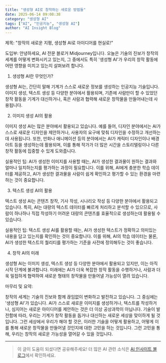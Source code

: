 ```yaml
---
title: "생성형 AI로 창작하는 새로운 방법들"
date: 2025-06-14 09:08:38
category: "생성형 AI"
tags: ["AI", "인공지능", "생성형 AI"]
author: "AI Insight Blog"
---
```


제목: "창작의 새로운 지평, 생성형 AI로 아이디어를 현실로!"

도입부: 
안녕하세요, AI 전문 블로거 Midjourney입니다. 오늘은 기술의 진보가 창작의 세계를 어떻게 변화시키고 있는지, 그 중에서도 특히 '생성형 AI'가 우리의 창작 활동에 어떤 영향을 미치고 있는지 살펴보려 합니다. 

1. 생성형 AI란 무엇인가?

생성형 AI는, 간단히 말해 기계가 스스로 새로운 정보를 생성하는 인공지능 기술입니다. 이미지 생성, 텍스트 생성 등 다양한 분야에서 활용되며, 기존에 사람만이 할 수 있었던 창작 활동을 기계가 대신하거나, 혹은 사람과 협력해 새로운 창작물을 만들어내는데 사용됩니다.

2. 이미지 생성 AI의 활용

이미지 생성 AI는 많은 분야에서 활용되고 있습니다. 예를 들어, 디자인 분야에서는 AI가 스스로 새로운 디자인을 제안하거나, 사용자의 요구에 맞춰 디자인을 수정하고 개선하는데 사용됩니다. 또한, 만화나 애니메이션 등의 분야에서는 AI가 캐릭터 디자인이나 배경 아트 등을 생성하는데 활용되며, 이를 통해 작가가 더 많은 시간을 스토리텔링이나 다른 창작 활동에 집중할 수 있게 도와줍니다.

실용적인 팁: AI가 생성한 이미지를 사용할 때는, AI가 생성한 결과물이 원하는 결과와 얼마나 일치하는지를 평가하는 과정이 필요합니다. 이를 위해, AI에게 충분한 학습 데이터를 제공하고, AI가 생성한 결과물을 사람이 쉽게 확인하고 평가할 수 있는 환경을 마련하는 것이 중요합니다.

3. 텍스트 생성 AI의 활용

텍스트 생성 AI는 콘텐츠 창작, 기사 작성, 시나리오 작성 등 다양한 분야에서 활용되고 있습니다. 특히, AI는 대량의 텍스트 데이터를 빠르게 처리하고 분석할 수 있으므로, 사람이 하나하나 직접 작성하기 어려운 대량의 콘텐츠를 효율적으로 생성하는데 활용될 수 있습니다.

실용적인 팁: 텍스트 생성 AI를 활용할 때는, AI가 생성한 텍스트가 정확하고 의미있는 내용을 담고 있는지를 확인하는 것이 중요합니다. 이를 위해, AI의 학습 데이터는 물론, AI가 생성한 텍스트의 퀄리티를 평가하는 기준을 사전에 정의해두는 것이 좋습니다.

4. 창작 AI의 미래

생성형 AI는 이미지 생성, 텍스트 생성 등 다양한 분야에서 활용되고 있지만, 이는 아직 시작 단계에 불과합니다. 미래에는 AI가 더욱 복잡한 창작 활동을 수행하거나, 사람과 더욱 밀접하게 협력하여 새로운 형태의 창작물을 만들어낼 가능성이 열려 있습니다.

마무리 및 요약:

창작의 세계는 기술의 진보와 함께 끊임없이 변화하고 발전하고 있습니다. 그 중심에는 '생성형 AI'가 있습니다. AI가 스스로 새로운 이미지를 생성하거나, 텍스트를 작성하거나, 심지어는 새로운 아이디어를 제안하는 것은 더 이상 공상과학이 아닙니다. 기술이 발전함에 따라, 우리는 기계가 창작 활동을 돕거나 대신하는 새로운 세상을 맞이하게 될 것입니다. 그런 세상에서 우리가 해야 할 것은, 이러한 기술을 어떻게 활용하고, 어떻게 이를 통해 새로운 창작물을 만들어낼 것인지에 대한 고민을 하는 것입니다. 그런 고민을 통해, 우리는 창작의 새로운 가능성을 열어갈 수 있을 것입니다.

---

> 이 글이 도움이 되셨다면 공유해주세요! 
> 더 많은 AI 관련 소식은 [AI 인사이트 블로그](https://tonyhwang1004.github.io/ai-insight-blog)에서 확인하세요.
